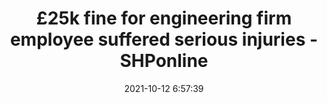 ---
"title": "£25k fine for engineering firm employee suffered serious injuries - SHPonline"
"date": "2021-10-12 6:57:39"
"feed_name": "GOOGLENEWSINDUSTRIAL"
"feed_website": "https://news.google.com/search?q=industrial%2Bincident&hl=en-US&gl=US&ceid=US:en"
"feed_rss": "https://news.google.com/rss/search?q=industrial%2Bincident&hl=en-US&gl=US&ceid=US:en"
"link": "https://www.shponline.co.uk/in-court/25k-fine-for-engineering-firm-employee-suffered-serious-injuries/"
"source": "{'href': 'https://www.shponline.co.uk', 'title': 'SHPonline'}"
"file": "_posts/2021-1-1-2fbf64670f2ce4bb739601a16b49966ae56fd4d7.md"
"accident": "1"
"drilling": "0"
"dead": "0"
"injured": "1"
"arrested": "0"
"place": "unknown place"
"where": "unknown site"
"causes": "sever"
"place_uri": "unknown place"
---